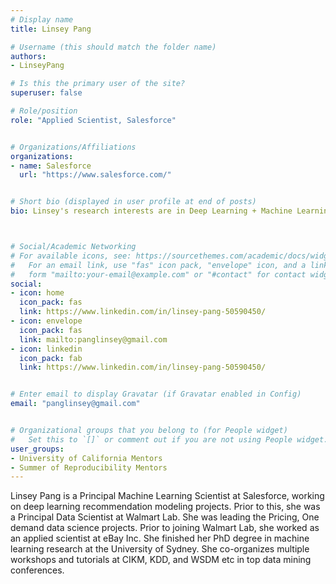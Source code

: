 ```yaml
---
# Display name
title: Linsey Pang

# Username (this should match the folder name)
authors:
- LinseyPang

# Is this the primary user of the site?
superuser: false

# Role/position
role: "Applied Scientist, Salesforce"


# Organizations/Affiliations
organizations:
- name: Salesforce 
  url: "https://www.salesforce.com/"


# Short bio (displayed in user profile at end of posts)
bio: Linsey's research interests are in Deep Learning + Machine Learning + AI. 



# Social/Academic Networking
# For available icons, see: https://sourcethemes.com/academic/docs/widgets/#icons
#   For an email link, use "fas" icon pack, "envelope" icon, and a link in the
#   form "mailto:your-email@example.com" or "#contact" for contact widget.
social:
- icon: home
  icon_pack: fas
  link: https://www.linkedin.com/in/linsey-pang-50590450/
- icon: envelope
  icon_pack: fas
  link: mailto:panglinsey@gmail.com
- icon: linkedin
  icon_pack: fab
  link: https://www.linkedin.com/in/linsey-pang-50590450/


# Enter email to display Gravatar (if Gravatar enabled in Config)
email: "panglinsey@gmail.com"


# Organizational groups that you belong to (for People widget)
#   Set this to `[]` or comment out if you are not using People widget.
user_groups:
- University of California Mentors
- Summer of Reproducibility Mentors
---
```

Linsey Pang is a Principal Machine Learning Scientist at Salesforce, working on deep learning recommendation modeling projects. Prior to this, she was a Principal Data Scientist at Walmart Lab. She was leading the Pricing, One demand data science projects. Prior to joining Walmart Lab, she worked as an applied scientist at eBay Inc.  She finished her PhD degree in machine learning research at the University of Sydney. She co-organizes multiple workshops and tutorials at CIKM, KDD, and WSDM etc in top data mining conferences.



